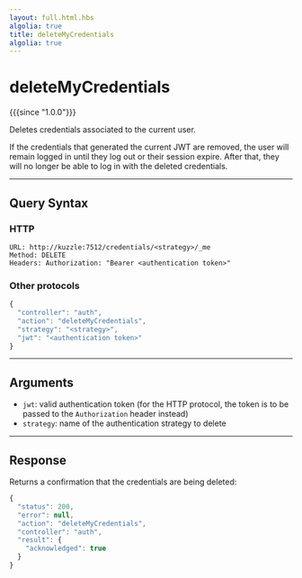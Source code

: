 ```yaml
---
layout: full.html.hbs
algolia: true
title: deleteMyCredentials
algolia: true
---
```


# deleteMyCredentials

{{{since "1.0.0"}}}

Deletes credentials associated to the current user.

If the credentials that generated the current JWT are removed, the user will remain logged in until they log out or their session expire. After that, they will no longer be able to log in with the deleted credentials.

---

## Query Syntax

### HTTP

```http
URL: http://kuzzle:7512/credentials/<strategy>/_me
Method: DELETE  
Headers: Authorization: "Bearer <authentication token>"
```

### Other protocols

```js
{
  "controller": "auth",
  "action": "deleteMyCredentials",
  "strategy": "<strategy>",
  "jwt": "<authentication token>"
}
```

---

## Arguments

* `jwt`: valid authentication token (for the HTTP protocol, the token is to be passed to the `Authorization` header instead)
* `strategy`: name of the authentication strategy to delete

---

## Response

Returns a confirmation that the credentials are being deleted:

```js
{
  "status": 200,
  "error": null,
  "action": "deleteMyCredentials",
  "controller": "auth",
  "result": {
    "acknowledged": true
  }
}
```
